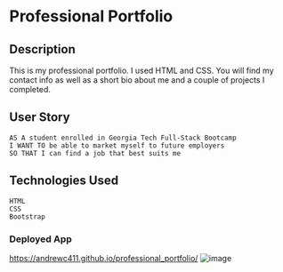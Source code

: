 # Professional Portfolio

## Description
This is my professional portfolio. I used HTML and CSS. You will find my contact info as well as a short bio about me and a couple of projects I completed.

## User Story
```
AS A student enrolled in Georgia Tech Full-Stack Bootcamp
I WANT TO be able to market myself to future employers
SO THAT I can find a job that best suits me
```

## Technologies Used
```
HTML
CSS
Bootstrap
```

### Deployed App
https://andrewc411.github.io/professional_portfolio/
![image](https://user-images.githubusercontent.com/88997322/138109132-30c43c27-5292-401e-a370-1b6e2134498a.png)
